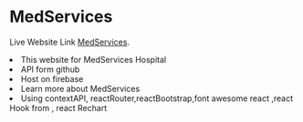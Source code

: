# MedServices

Live Website Link [MedServices](https://sign-in-84a6e.web.app/chart).

<li>This website for MedServices Hospital</li>
<li>API form github</li>
<li>Host on firebase</li>
<li>Learn more about MedServices</li>

<li>Using contextAPI, reactRouter,reactBootstrap,font awesome react ,react Hook from , react Rechart</li>
